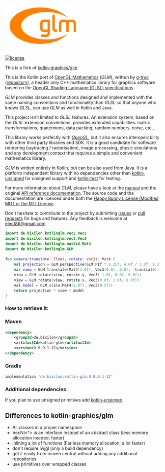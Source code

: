 ![glm](logo-mini.png)

[![license](https://img.shields.io/badge/License-MIT-orange.svg)](https://github.com/kotlin-graphics/glm/blob/master/LICENSE) 

This is a fork of [kotlin-graphics/glm](https://github.com/kotlin-graphics/glm)

This is the Kotlin port of [OpenGL Mathematics](http://glm.g-truc.net/) (*GLM*), written by [g-truc](https://github.com/Groovounet) ([repository](https://github.com/g-truc/glm)), a header only C++ mathematics library for graphics software based on the [OpenGL Shading Language (GLSL) specifications](https://www.opengl.org/registry/doc/GLSLangSpec.4.50.diff.pdf).

*GLM* provides classes and functions designed and implemented with the same naming conventions and functionality than *GLSL* so that anyone who knows *GLSL*, can use *GLM* as well in Kotlin and Java.

This project isn't limited to *GLSL* features. An extension system, based on the *GLSL* extension conventions, provides extended capabilities: matrix transformations, quaternions, data packing, random numbers, noise, etc...

This library works perfectly with *[OpenGL](https://www.opengl.org)*, but it also ensures interoperability with other third party libraries and SDK. It is a good candidate for software rendering (raytracing / rasterisation), image processing, physic simulations and any development context that requires a simple and convenient mathematics library.

*GLM* is written entirely in Kotlin, but can be also used from Java. It is a platform independent library with no dependencies other than [kotlin-unsigned](https://github.com/elect86/kotlin-unsigned) for unsigned support and [kotlin-test](https://github.com/kotlintest/kotlintest) for testing.

For more information about *GLM*, please have a look at the [manual](https://github.com/kotlin-graphics/glm/wiki) and the original [API reference documentation](http://glm.g-truc.net/0.9.8/api/index.html).
The source code and the documentation are licensed under both the [Happy Bunny License (Modified MIT) or the MIT License](https://github.com/kotlin-graphics/glm/wiki/Manual#section0).

Don't hesitate to contribute to the project by submitting [issues](https://github.com/kotlin-graphics/glm/issues) or [pull requests](https://github.com/kotlin-graphics/glm/pulls) for bugs and features. Any feedback is welcome at [elect86@gmail.com](mailto://elect86@gmail.com).

```kotlin
import de.bixilon.kotlinglm.vec2.Vec2
import de.bixilon.kotlinglm.vec3.Vec3
import de.bixilon.kotlinglm.mat4x4.Mat4
import de.bixilon.kotlinglm.GLM

fun camera(translate: Float, rotate: Vec2): Mat4 {
    val projection = GLM.perspective(GLM.PIf * 0.25f, 4.0f / 3.0f, 0.1f, 100.0f)
    var view = GLM.translate(Mat4(1.0f), Vec3(0.0f, 0.0f, -translate))
    view = GLM.rotate(view, rotate.y, Vec3(-1.0f, 0.0f, 0.0f))
    view = GLM.rotate(view, rotate.x, Vec3(0.0f, 1.0f, 0.0f))
    val model = GLM.scale(Mat4(1.0f), Vec3(0.5f))
    return projection * view * model
}
```

### How to retrieve it:


### Maven

```xml
<dependency>
    <groupId>de.bixilon</groupId>
    <artifactId>kotlin-glm</artifactId>
    <version>0.9.9.1-12</version>
</dependency>
```

### Gradle

```groovy
implementation 'de.bixilon:kotlin-glm:0.9.9.1-12'
```

### Additional dependencies

If you plan to use unsigned primitives add [kotlin-unsigned](https://github.com/kotlin-graphics/kotlin-unsigned)

## Differences to kotlin-graphics/glm

- All classes in a proper namespace
- VecNt<*> is an interface instead of an abstract class (less memory allocation needed; faster)
- inlining a lot of functions (Far less memory allocation; a lot faster)
- don't require lwjgl (only a build dependency)
- get it easily from maven central without adding any additional repositories
- use primitives over wrapped classes
